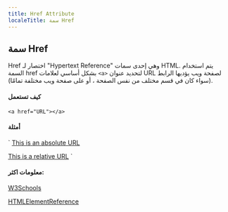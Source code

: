 ```yaml
---
title: Href Attribute
localeTitle: سمة Href
---
```

## سمة Href

Href اختصار لـ "Hypertext Reference" وهي إحدى سمات HTML. يتم استخدام السمة href بشكل أساسي لعلامات `<a>` لتحديد عنوان URL لصفحة ويب يؤديها الرابط (سواء كان في قسم مختلف من نفس الصفحة ، أو على صفحة ويب مختلفة تمامًا).

#### كيف تستعمل

`<a href="URL"></a>`

#### أمثلة

 `
<a href="https://www.freecodecamp.org">This is an absolute URL</a> 
 
 <a href="index.html">This is a relative URL</a> 
` 

#### معلومات اكثر:

[W3Schools](https://www.w3schools.com/tags/att_href.asp)

[HTMLElementReference](https://developer.mozilla.org/en-US/docs/Web/HTML/Element/a)